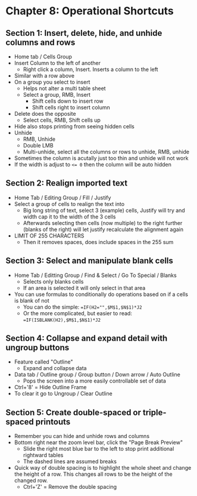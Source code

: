 # Chapter 8: Operational Shortcuts

## Section 1: Insert, delete, hide, and unhide columns and rows
* Home tab / Cells Group
* Insert Column to the left of another
  * Right click a column, Insert. Inserts a column to the left
* Similar with a row above
* On a group you select to insert
  * Helps not alter a multi table sheet
  * Select a group, RMB, Insert
    * Shift cells down to insert row
    * Shift cells right to insert column
* Delete does the opposite
  * Select cells, RMB, Shift cells up
* Hide also stops printing from seeing hidden cells
* Unhide
  * RMB, Unhide
  * Double LMB
  * Multi-unhide, select all the columns or rows to unhide, RMB, unhide
* Sometimes the column is acutally just too thin and unhide will not work
* If the width is adjust to `<= 0` then the column will be auto hidden

## Section 2: Realign imported text
* Home Tab / Editing Group / Fill / Justify
* Select a group of cells to realign the text into
  * Big long string of text, select 3 (example) cells, Justify will try and width cap it to the width of the 3 cells
  * Afterwards selecting then cells (now multiple) to the right further (blanks of the right) will let justify recalculate the alignment again
* LIMIT OF 255 CHARACTERS
  * Then it removes spaces, does include spaces in the 255 sum

## Section 3: Select and manipulate blank cells
* Home Tab / Editting Group / Find & Select / Go To Special / Blanks
  * Selects only blanks cells
  * If an area is selected it will only select in that area
* You can use formulas to conditionally do operations based on if a cells is blank of not
  * You can do the simple: `=IF(H2="",$M$1,$N$1)*J2`
  * Or the more complicated, but easier to read: `=IF(ISBLANK(H2),$M$1,$N$1)*J2`

## Section 4: Collapse and expand detail with ungroup buttons
* Feature called "Outline"
  * Expand and collapse data
* Data tab / Outline group / Group button / Down arrow / Auto Outline
  * Pops the screen into a more easily controllable set of data
* Ctrl+'8' = Hide Outline Frame
* To clear it go to Ungroup / Clear Outline

## Section 5: Create double-spaced or triple-spaced printouts
* Remember you can hide and unhide rows and columns
* Bottom right near the zoom level bar, click the "Page Break Preview"
  * Slide the right most blue bar to the left to stop print additional rightward tables
  * The dashed lines are assumed breaks
* Quick way of double spacing is to highlight the whole sheet and change the height of a row. This changes all rows to be the height of the changed row.
  * Ctrl+'Z' = Remove the double spacing
